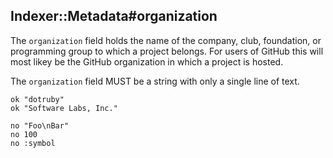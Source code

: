## Indexer::Metadata#organization

The `organization` field holds the name of the company, club, foundation,
or programming group to which a project belongs. For users of GitHub this
will most likey be the GitHub organization in which a project is hosted.

The `organization` field MUST be a string with only a single line of text.

    ok "dotruby"
    ok "Software Labs, Inc."

    no "Foo\nBar"
    no 100
    no :symbol


